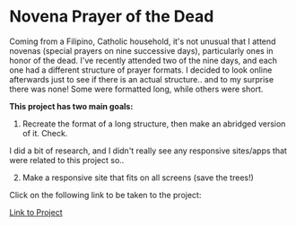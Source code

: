 # Novena Prayer of the Dead

Coming from a Filipino, Catholic household, it's not unusual that I attend novenas (special prayers on nine successive days), particularly ones in honor of the dead. I've recently attended two of the nine days, and each one had a different structure of prayer formats. I decided to look online afterwards just to see if there is an actual structure.. and to my surprise there was none! Some were formatted long, while others were short.

**This project has two main goals:**

1. Recreate the format of a long structure, then make an abridged version of it. Check.

I did a bit of research, and I didn't really see any responsive sites/apps that were related to this project so..

2. Make a responsive site that fits on all screens (save the trees!)

Click on the following link to be taken to the project:

[Link to Project](https://htmlpreview.github.io/?https://github.com/arvagas/novena-of-the-dead/blob/master/novena.html)
